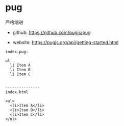 # pug

严格缩进

* github: https://github.com/pugjs/pug

* website: https://pugjs.org/api/getting-started.html


```
index.pug:

ul
  li Item A
  li Item B
  li Item C
  
  
---------------
index.html

<ul>
  <li>Item A</li>
  <li>Item B</li>
  <li>Item C</li>
</ul>

```

